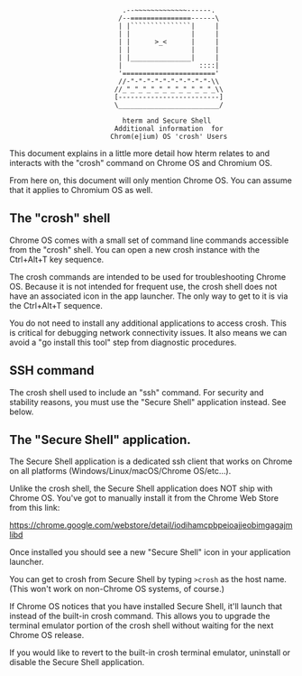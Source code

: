 ```
                            .--~~~~~~~~~~~~~------.
                           /--===============------\
                           | |```````````````|     |
                           | |               |     |
                           | |      >_<      |     |
                           | |               |     |
                           | |_______________|     |
                           |                   ::::|
                           '======================='
                           //-"-"-"-"-"-"-"-"-"-"-\\
                          //_"_"_"_"_"_"_"_"_"_"_"_\\
                          [-------------------------]
                          \_________________________/

                            hterm and Secure Shell
                          Additional information  for
                         Chrom(e|ium) OS 'crosh' Users
```

This document explains in a little more detail how hterm relates to and
interacts with the "crosh" command on Chrome OS and Chromium OS.

From here on, this document will only mention Chrome OS.  You can assume
that it applies to Chromium OS as well.


## The "crosh" shell

   Chrome OS comes with a small set of command line commands accessible from
   the "crosh" shell.  You can open a new crosh instance with the Ctrl+Alt+T
   key sequence.

   The crosh commands are intended to be used for troubleshooting Chrome OS.
   Because it is not intended for frequent use, the crosh shell does not have
   an associated icon in the app launcher.  The only way to get to it is via
   the Ctrl+Alt+T sequence.

   You do not need to install any additional applications to access crosh.
   This is critical for debugging network connectivity issues.  It also means
   we can avoid a "go install this tool" step from diagnostic procedures.


## SSH command

   The crosh shell used to include an "ssh" command.  For security and
   stability reasons, you must use the "Secure Shell" application instead.
   See below.


## The "Secure Shell" application.

   The Secure Shell application is a dedicated ssh client that works on Chrome
   on all platforms (Windows/Linux/macOS/Chrome OS/etc...).

   Unlike the crosh shell, the Secure Shell application does NOT ship with
   Chrome OS.  You've got to manually install it from the Chrome Web Store
   from this link:

   https://chrome.google.com/webstore/detail/iodihamcpbpeioajjeobimgagajmlibd

   Once installed you should see a new "Secure Shell" icon in your application
   launcher.

   You can get to crosh from Secure Shell by typing `>crosh` as the host name.
   (This won't work on non-Chrome OS systems, of course.)

   If Chrome OS notices that you have installed Secure Shell, it'll launch that
   instead of the built-in crosh command.  This allows you to upgrade the
   terminal emulator portion of the crosh shell without waiting for the next
   Chrome OS release.

   If you would like to revert to the built-in crosh terminal emulator,
   uninstall or disable the Secure Shell application.
